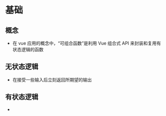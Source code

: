 # 基础

## 概念

  - 在 vue 应用的概念中，“可组合函数”是利用 Vue 组合式 API 来封装和复用有状态逻辑的函数

## 无状态逻辑

  - 在接受一些输入后立刻返回所期望的输出

## 有状态逻辑

*
